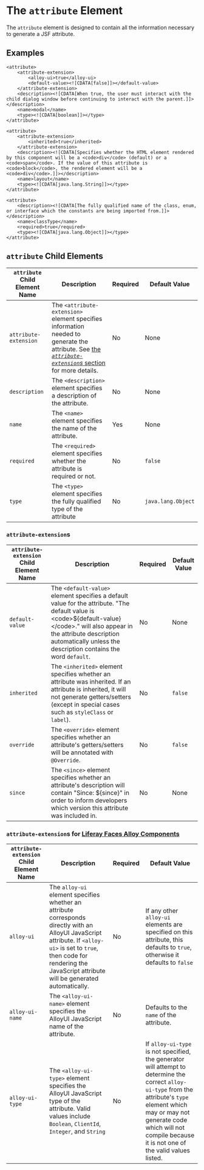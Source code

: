# The `attribute` Element

The `attribute` element is designed to contain all the information necessary to generate a JSF attribute.

## Examples

```
<attribute>
	<attribute-extension>
		<alloy-ui>true</alloy-ui>
		<default-value><![CDATA[false]]></default-value>
	</attribute-extension>
	<description><![CDATA[When true, the user must interact with the child dialog window before continuing to interact with the parent.]]></description>
	<name>modal</name>
	<type><![CDATA[boolean]]></type>
</attribute>
```

```
<attribute>
	<attribute-extension>
		<inherited>true</inherited>
	</attribute-extension>
	<description><![CDATA[Specifies whether the HTML element rendered by this component will be a <code>div</code> (default) or a <code>span</code>. If the value of this attribute is <code>block</code>, the rendered element will be a <code>div</code>.]]></description>
	<name>layout</name>
	<type><![CDATA[java.lang.String]]></type>
</attribute>
```

```
<attribute>
	<description><![CDATA[The fully qualified name of the class, enum, or interface which the constants are being imported from.]]></description>
	<name>classType</name>
	<required>true</required>
	<type><![CDATA[java.lang.Object]]></type>
</attribute>
```

## `attribute` Child Elements

| `attribute` Child Element Name | Description | Required | Default Value |
|--------------------------------|-------------|----------|---------------|
| `attribute-extension` | The `<attribute-extension>` element specifies information needed to generate the attribute. See [the *`attribute-extension`s* section](./The-Attribute-Element.md#attribute-extensions) for more details. | No | None |
| `description` | The `<description>` element specifies a description of the attribute. | No | None |
| `name` | The `<name>` element specifies the name of the attribute. | Yes | None |
| `required` | The `<required>` element specifies whether the attribute is required or not. | No | `false` |
| `type` | The `<type>` element specifies the fully qualified type of the attribute | No | `java.lang.Object` |

### `attribute-extension`s

| `attribute-extension` Child Element Name | Description | Required | Default Value |
|------------------------------------------|-------------|----------|---------------|
| `default-value` | The `<default-value>` element specifies a default value for the attribute. "The default value is &lt;code&gt;${default-value}&lt;/code&gt;." will also appear in the attribute description automatically unless the description contains the word `default`. | No | None |
| `inherited` | The `<inherited>` element specifies whether an attribute was inherited. If an attribute is inherited, it will not generate getters/setters (except in special cases such as `styleClass` or `label`). | No | `false` |
| `override` | The `<override>` element specifies whether an attribute's getters/setters will be annotated with `@Override`. | No | `false` |
| `since` | The `<since>` element specifies whether an attribute's description will contain "Since: ${since}" in order to inform developers which version this attribute was included in. | No | None |

### `attribute-extension`s for [Liferay Faces Alloy Components](https://github.com/liferay/liferay-faces-alloy/tree/master/alloy/src/main/java/com/liferay/faces/alloy/component)

| `attribute-extension` Child Element Name | Description | Required | Default Value |
|-------------------------------------------|-------------|----------|---------------|
| `alloy-ui` | The `alloy-ui` element specifies whether an attribute corresponds directly with an AlloyUI JavaScript attribute. If `<alloy-ui>` is set to `true`, then code for rendering the JavaScript attribute will be generated automatically. | No | If any other `alloy-ui` elements are specified on this attribute, this defaults to `true`, otherwise it defaults to `false` |
| `alloy-ui-name` | The `<alloy-ui-name>` element specifies the AlloyUI JavaScript name of the attribute. | No | Defaults to the `name` of the attribute. |
| `alloy-ui-type` | The `<alloy-ui-type>` element specifies the AlloyUI JavaScript type of the attribute. Valid values include `Boolean`, `ClientId`, `Integer`, and `String` | No | If `alloy-ui-type` is not specified, the generator will attempt to determine the correct `alloy-ui-type` from the attribute's `type` element which may or may not generate code which will not compile because it is not one of the valid values listed.
